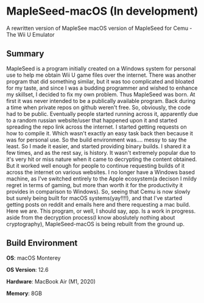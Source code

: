 # MapleSeed-macOS (In development)
A rewritten version of MapleSee macOS version of MapleSeed for Cemu - The Wii U Emulator



## Summary

MapleSeed is a program initially created on a Windows system for personal use to help me obtain Wii U game files over the internet. There was another program that did something similar, but it was too complicated and bloated for my taste, and since I was a budding programmer and wished to enhance my skillset, I decided to fix my own problem. Thus MapleSeed was born. At first it was never intended to be a publically available program. Back during a time when private repos on github weren't free. So, obviously, the code had to be public. Eventually people started running across it, apparently due to a random russian website/user that happened upon it and started spreading the repo link across the internet. I started getting requests on how to compile it. Which wasn't exactly an easy task back then because it was for personal use. So the build environment was.... messy to say the least. So I made it easier, and started providing binary builds. I shared it a few times, and as the rest say, is history. It wasn't extremely popular due to it's very hit or miss nature when it came to decrypting the content obtained. But it worked well enough for people to continue requesting builds of it across the internet on various websites. I no longer have a Windows based machine, as I've switched entirely to the Apple ecosystem(a decison I mildy regret in terms of gaming, but more than worth it for the productivity it provides in comparison to Windows). So, seeing that Cemu is now slowly but surely being built for macOS systems(yay!!!!), and that I've started getting posts on reddit and emails here and there requesting a mac build. Here we are. This program, or well, I should say, app. Is a work in progress. aside from the decryption process(I know aboslutely nothing about cryptography), MapleSeed-macOS is being rebuilt from the ground up.



## Build Environment

**OS**: macOS Monterey 

**OS Version**: 12.6

**Hardware**: MacBook Air (M1, 2020)

**Memory**: 8GB
